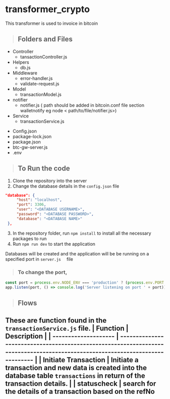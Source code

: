 # transformer_crypto
This transformer is used to invoice in bitcoin 


 > ## Folders and Files  
  + Controller
    - tansactionController.js
  + Helpers
    - db.js
  + Middleware
    - error-handler.js
    - validate-request.js
  + Model
    - transactionModel.js
  + notifier
    - notifier.js ( path should be added in bitcoin.conf file section walletnotify eg node < path/to/file/notifier.js>)
  + Service
    - transactionService.js 
  - Config.json
  - package-lock.json
  - package.json
  - btc-gw-server.js
  - .env

> ## To Run the code 

 1. Clone the repository into the server
 2. Change the database details in the ` config.json ` file 
   
   ```json
  "database": {
        "host": "localhost",
        "port": 3306,
        "user": "<DATABASE USERNAME>",
        "password": "<DATABASE PASSWORD>",
        "database": "<DATABASE NAME>"
    },
   ```
 3. In the repository folder, run ` npm install ` to install all the necessary packages to run 
 4. Run ` npm run dev ` to start the application 

 Databases will be created and the application will be be running on a specified port in `server.js  ` file 

 > ### To change the port, 
``` js
const port = process.env.NODE_ENV === 'production' ? (process.env.PORT || 80) : `${SPECIFIED PORT }`;
app.listen(port, () => console.log('Server listening on port ' + port));

```
 > ## Flows 

These are function found in the ` transactionService.js ` file. 
| Function             | Description                                                                                                                   |
| -------------------- | ----------------------------------------------------------------------------------------------------------------------------- |
| Initiate Transaction | Initiate a transaction and new data is created into the database table ` transactions ` in return of the transaction details. |
| statuscheck             | search for the details of a transaction based on the refNo
---


 <!-- > ## Api Routed 

  1.  ### Initiate Transaction
   | Function | Details                                                                                          |
   | -------- | ------------------------------------------------------------------------------------------------ |
   | Post     | ` http://url/api/initiate`                                                                     |
   | Request  | `{"merchantRef": "<Reference from merchant>",  "amount": <Amount in Ghana Cedis>}  `       |
   | Response | SUCCESS : `{ "name": "<NAME>",  "msisdn": "233<9-DIGIT-MoMoNumber"}` FAILURE: `statusCode: 404 ` |
---


  2.  ### Initiate Transaction 
   | Function | Details                    |
   | -------- | -------------------------- |
   | Post     | ` http://url/api/initiate` |

> Request 
``` json 
{
  "destination": "<10-DIGIT-MOMONUMBER>",
  "network": "VODAFONE" OR "MTN" OR "ARTLTIGO", 
  "txType": "debit" or "credit"
  }  
```
 > Response 
```json
{
    "newTx": {
        "isExpired": false,
        "isActive": true,
        "id": 160,
        "msisdn": "<msisdn of destination>",
        "network": "VODAFONE",
        "txType": "debit",
        "refNo": "tp-debit-1648205414573",
        "status": "initiated",
        "expires": "2022-03-25T11:05:14.574Z",
        "updatedAt": "2022-03-25T10:50:14.574Z",
        "createdAt": "2022-03-25T10:50:14.574Z"
    },
    "name": "<NAME>"
}
``` 


---
 3.  ### Execute Transaction 
   | Function | Details                    |
   | -------- | -------------------------- |
   | Post     | ` http://url/api/transact` |

> Request 
``` json 
{
    "refNo" : "{{refNo}}",
    "amount": "0.01",
    "narration": "TrustPay"
} 
```
 > Response 
```json
{
    "isExpired": false,
    "isActive": true,
    "id": 160,
    "refNo": "tp-debit-1648205414573",
    "responseCode": null,
    "productId": "1",
    "msisdn": "233209016565",
    "amount": "0.01",
    "network": "VODAFONE",
    "txType": "debit",
    "status": "processing",
    "narration": "TrustPay",
    "uniwalletTransactionId": "1648205444789PO",
    "networkTransactionId": null,
    "responseMessage": null,
    "balance": null,
    "expires": "2022-03-25T11:05:14.000Z",
    "doneAt": null,
    "createdAt": "2022-03-25T10:50:14.000Z",
    "updatedAt": "2022-03-25T10:50:44.291Z"
}
``` 


---

 3.  ### Status Check 
   | Function | Details                    |
   | -------- | -------------------------- |
   | Get     | ` http://url/api/status/{{refNo}}` |

 > Response 
```json
{
    "isExpired": true,
    "isActive": false,
    "id": 159,
    "refNo": "tp-debit-1647249753832",
    "responseCode": "01",
    "productId": "1",
    "msisdn": "233209016565",
    "amount": "0.01",
    "network": "VODAFONE",
    "txType": "debit",
    "status": "completed",
    "narration": "Payment for transaction",
    "uniwalletTransactionId": "1647249761274PO",
    "networkTransactionId": "0000002663148081",
    "responseMessage": "Successfully processed transaction.|Payment for transaction",
    "balance": null,
    "expires": "2022-03-14T09:37:33.000Z",
    "doneAt": "2022-03-14T09:22:41.000Z",
    "createdAt": "2022-03-14T09:22:33.000Z",
    "updatedAt": "2022-03-14T09:23:13.000Z"
}
``` 
---

 *** Please note debit can be done to all networks ***  -->

 


